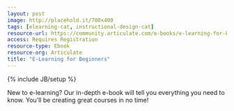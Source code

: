```yaml
---
layout: post
image: http://placehold.it/700x400
tags: [elearning-cat, instructional-design-cat]
resource-url: https://community.articulate.com/e-books/e-learning-for-beginners
access: Requires Registration
resource-type: Ebook
resource-org: Articulate
title: "E-Learning for Beginners"
---
```

{% include JB/setup %}

New to e-learning? Our in-depth e-book will tell you everything you need to know. You’ll be creating great courses in no time!
